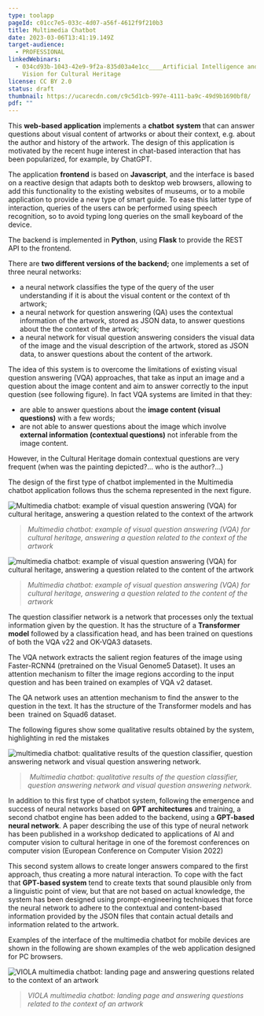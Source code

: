 ```yaml
---
type: toolapp
pageId: c01cc7e5-033c-4d07-a56f-4612f9f210b3
title: Multimedia Chatbot
date: 2023-03-06T13:41:19.149Z
target-audience:
  - PROFESSIONAL
linkedWebinars:
  - 034cd93b-1043-42e9-9f2a-835d03a4e1cc____Artificial Intelligence and Computer
    Vision for Cultural Heritage
license: CC BY 2.0
status: draft
thumbnail: https://ucarecdn.com/c9c5d1cb-997e-4111-ba9c-49d9b1690bf8/
pdf: ""
---
```

This **web-based application** implements a **chatbot** **system** that can answer questions about visual content of artworks or about their context, e.g. about the author and history of the artwork. The design of this application is motivated by the recent huge interest in chat-based interaction that has been popularized, for example, by ChatGPT.

The application **frontend** is based on **Javascript**, and the interface is based on a reactive design that adapts both to desktop web browsers, allowing to add this functionality to the existing websites of museums, or to a mobile application to provide a new type of smart guide. To ease this latter type of interaction, queries of the users can be performed using speech recognition, so to avoid typing long queries on the small keyboard of the device.

The backend is implemented in **Python**, using **Flask** to provide the REST API to the frontend.

There are **two different versions of the backend;** one implements a set of three neural networks:

* a neural network classifies the type of the query of the user understanding if it is about the visual content or the context of th artwork;
* a neural network for question answering (QA) uses the contextual information of the artwork, stored as JSON data, to answer questions about the the context of the artwork;
* a neural network for visual question answering considers the visual data of the image and the visual description of the artwork, stored as JSON data, to answer questions about the content of the artwork.

The idea of this system is to overcome the limitations of existing visual question answering (VQA) approaches, that take as input an image and a question about the image content and aim to answer correctly to the input question (see following figure). In fact VQA systems are limited in that they:

* are able to answer questions about the **image content (visual questions)** with a few words;
* are not able to answer questions about the image which involve **external information (contextual questions)** not inferable from the image content.     

However, in the Cultural Heritage domain contextual questions are very frequent (when was the painting depicted?... who is the author?...)

The design of the first type of chatbot implemented in the Multimedia chatbot application follows thus the schema represented in the next figure.

![Multimedia chatbot: example of visual question answering (VQA) for cultural heritage, answering a question related to the context of the artwork](https://ucarecdn.com/133da573-fb5b-4438-9973-b1c80e0c12e5/ "Multimedia chatbot: example of visual question answering (VQA) for cultural heritage, answering a question related to the context of the artwork")

> *Multimedia chatbot: example of visual question answering (VQA) for cultural heritage, answering a question related to the context of the artwork*

![multimedia chatbot: example of visual question answering (VQA) for cultural heritage, answering a question related to the content of the artwork](https://ucarecdn.com/1e0e1087-2964-49ce-900c-235bb2475c84/ "multimedia chatbot: example of visual question answering (VQA) for cultural heritage, answering a question related to the content of the artwork")

> *Multimedia chatbot: example of visual question answering (VQA) for cultural heritage, answering a question related to the content of the artwork*

The question classifier network is a network that processes only the textual information given by the question. It has the structure of a **Transformer model** followed by a classification head, and has been trained on questions of both the VQA v22 and OK-VQA3 datasets.

The VQA network extracts the salient region features of the image using Faster-RCNN4 (pretrained on the Visual Genome5 Dataset). It uses an attention mechanism to filter the image regions according to the input question and has been trained on examples of VQA v2 dataset.

The QA network uses an attention mechanism to find the answer to the question in the text. It has the structure of the Transformer models and has been  trained on Squad6 dataset.

The following figures show some qualitative results obtained by the system, highlighting in red the mistakes

![ multimedia chatbot: qualitative results of the question classifier, question answering network and visual question answering network.](https://ucarecdn.com/989fc728-3eda-475b-af05-c10e599baa58/ " multimedia chatbot: qualitative results of the question classifier, question answering network and visual question answering network.")

>  *Multimedia chatbot: qualitative results of the question classifier, question answering network and visual question answering network.*

In addition to this first type of chatbot system, following the emergence and success of neural networks based on **GPT architectures** and training, a second chatbot engine has been added to the backend, using a **GPT-based neural network**. A paper describing the use of this type of neural network has been published in a workshop dedicated to applications of AI and computer vision to cultural heritage in one of the foremost conferences on computer vision (European Conference on Computer Vision 2022) 

This second system allows to create longer answers compared to the first approach, thus creating a more natural interaction. To cope with the fact that **GPT-based system** tend to create texts that sound plausible only from a linguistic point of view, but that are not based on actual knowledge, the system has been designed using prompt-engineering techniques that force the neural network to adhere to the contextual and content-based information provided by the JSON files that contain actual details and information related to the artwork.

Examples of the interface of the multimedia chatbot for mobile devices are shown in the following are shown examples of the web application designed for PC browsers.

![VIOLA multimedia chatbot: landing page and answering questions related to the context of an artwork](https://ucarecdn.com/53ad5186-ae21-4f5c-9f1e-a428d3d03724/ "VIOLA multimedia chatbot: landing page and answering questions related to the context of an artwork")

> *VIOLA multimedia chatbot: landing page and answering questions related to the context of an artwork*